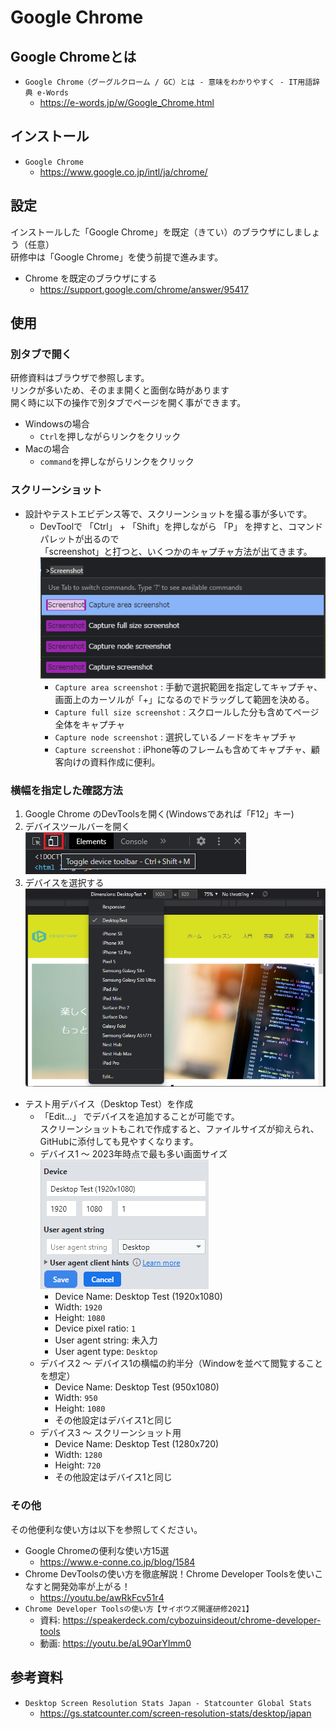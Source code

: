 # Google Chrome

## Google Chromeとは

- `Google Chrome（グーグルクローム / GC）とは - 意味をわかりやすく - IT用語辞典 e-Words`
  - <https://e-words.jp/w/Google_Chrome.html>

## インストール

- `Google Chrome`
  - <https://www.google.co.jp/intl/ja/chrome/>

## 設定

インストールした「Google Chrome」を既定（きてい）のブラウザにしましょう（任意）  
研修中は「Google Chrome」を使う前提で進みます。

- Chrome を既定のブラウザにする
  - <https://support.google.com/chrome/answer/95417>

## 使用

### 別タブで開く

研修資料はブラウザで参照します。  
リンクが多いため、そのまま開くと面倒な時があります  
開く時に以下の操作で別タブでページを開く事ができます。

- Windowsの場合
  - `Ctrl`を押しながらリンクをクリック
- Macの場合
  - `command`を押しながらリンクをクリック

### スクリーンショット

- 設計やテストエビデンス等で、スクリーンショットを撮る事が多いです。
  - DevToolで 「Ctrl」 + 「Shift」を押しながら 「P」 を押すと、コマンドパレットが出るので  
    「screenshot」と打つと、いくつかのキャプチャ方法が出てきます。  
    ![google_chrome_dev_tools](./images/google_chrome_dev_tools.png)  
    - `Capture area screenshot` : 手動で選択範囲を指定してキャプチャ、画面上のカーソルが「+」になるのでドラッグして範囲を決める。
    - `Capture full size screenshot` : スクロールした分も含めてページ全体をキャプチャ
    - `Capture node screenshot` : 選択しているノードをキャプチャ
    - `Capture screenshot` : iPhone等のフレームも含めてキャプチャ、顧客向けの資料作成に便利。

### 横幅を指定した確認方法

1. Google Chrome のDevToolsを開く(Windowsであれば「F12」キー)
1. デバイスツールバーを開く  
  ![google_chrome_dev_tools_device](./images/google_chrome_dev_tools_device.png)
1. デバイスを選択する  
  ![google_chrome_dev_tools_device_desktop_test](./images/google_chrome_dev_tools_device_desktop_test.png)  

- テスト用デバイス（Desktop Test）を作成
  - 「Edit...」 でデバイスを追加することが可能です。  
    スクリーンショットもこれで作成すると、ファイルサイズが抑えられ、GitHubに添付しても見やすくなります。  
  - デバイス1 〜 2023年時点で最も多い画面サイズ  
    ![google_chrome_dev_tools_device_desktop_edit](./images/google_chrome_dev_tools_device_desktop_edit.png)  
    - Device Name: Desktop Test (1920x1080)
    - Width: `1920`
    - Height: `1080`
    - Device pixel ratio: `1`
    - User agent string: 未入力
    - User agent type: `Desktop`
  - デバイス2 〜 デバイス1の横幅の約半分（Windowを並べて閲覧することを想定）
    - Device Name: Desktop Test (950x1080)
    - Width: `950`
    - Height: `1080`
    - その他設定はデバイス1と同じ
  - デバイス3 〜 スクリーンショット用
    - Device Name: Desktop Test (1280x720)
    - Width: `1280`
    - Height: `720`
    - その他設定はデバイス1と同じ

### その他

その他便利な使い方は以下を参照してください。

- Google Chromeの便利な使い方15選
  - <https://www.e-conne.co.jp/blog/1584>
- Chrome DevToolsの使い方を徹底解説！Chrome Developer Toolsを使いこなすと開発効率が上がる！
  - <https://youtu.be/awRkFcv51r4>
- `Chrome Developer Toolsの使い方【サイボウズ開運研修2021】`
  - 資料: <https://speakerdeck.com/cybozuinsideout/chrome-developer-tools>
  - 動画: <https://youtu.be/aL9OarYImm0>

## 参考資料

- `Desktop Screen Resolution Stats Japan - Statcounter Global Stats`
  - <https://gs.statcounter.com/screen-resolution-stats/desktop/japan>

